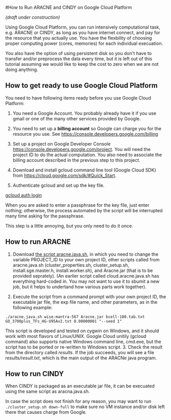 #How to Run ARACNE and CINDY on Google Cloud Platform

*(draft under construction)*

Using Google Cloud Platform, you can run intensively computational task, e.g. ARACNE or CINDY, as long as you have internet connect, and pay for the resource that you actually use. You have the flexbility of choosing proper computing power (cores, memories) for each individual execuation.

You also have the option of using persistent disk so you don't have to transfer and/or preprocess the data every time, but it is left out of this tutorial assuming we would like to keep the cost to zero when we are not doing anything.

## How to get ready to use Google Cloud Platform

You need to have following items ready before you use Google Cloud Platform:

  1. You need a Google Account. You probably already have it if you use gmail or one of the many other services provided by Google.
  
  2. You need to set up a **billing account** so Google can charge you for the resource you use. See https://console.developers.google.com/billing
  
  3. Set up a project on Google Developer Console https://console.developers.google.com/project. You will need the project ID to do the actual computation. You also need to associate the billing account described in the previous step to this project.

  4. Download and install gcloud command line tool (Google Cloud SDK) from https://cloud.google.com/sdk/#Quick_Start.

  5. Authenticate gcloud and set up the key file.

  <a href="https://cloud.google.com/sdk/gcloud/reference/auth/login">gcloud auth login</a>

When you are asked to enter a passphrase for the key file, just enter nothing; otherwise, the process automated by the script will be interrupted many time asking for the passphrase. 

This step is a little annoying, but you only need to do it once.

## How to run ARACNE

  1. Download <a href="https://raw.githubusercontent.com/geworkbench-group/on-demand.cluster/master/aracne.java.sh">the script aracne.java.sh</a>, in which you need to change the variable PROJECT_ID to your own project ID, other scripts called from aracne.java.sh (cluster_properties.sh, cluster_setup.sh, install.sge.master.h, install.worker.sh), and Aracne.jar (that is to be provided seprately). (An earlier script called cloud.aracne.java.sh has everything hard-coded in. You may not want to use it to sbumit a new job, but it helps to undertand how various parts work together).

  2. Execute the script from a command prompt with your own project ID, the executable jar file, the exp file name, and other parameters, as in the following example:

    ./aracne.java.sh wise-mantra-567 Aracne.jar bcell-100.tab.txt GO_3700plus_TFs_HG-U95Av2.txt 0.00000001 "--seed 1"
 
  This script is developed and tested on cygwin on Windows, and it should work with most flavors of Linux/UNIX. Google Cloud unitily (gcloud command) also supports native Windows command line, cmd.exe, but the script has to be ported or re-written to Windows script.
  3. Check the result from the directory called *results*. If the job succeeds, you will see a file *results/result.txt*, which is the main output of the ARACNe java program.
  

## How to run CINDY

When CINDY is packaged as an executable jar file, it can be execuated using the same script as aracna.java.sh.

In case the script does not finish for any reason, you may want to run `./cluster_setup.sh down-full` to make sure no VM instance and/or disk left there that causes charge from Google.

